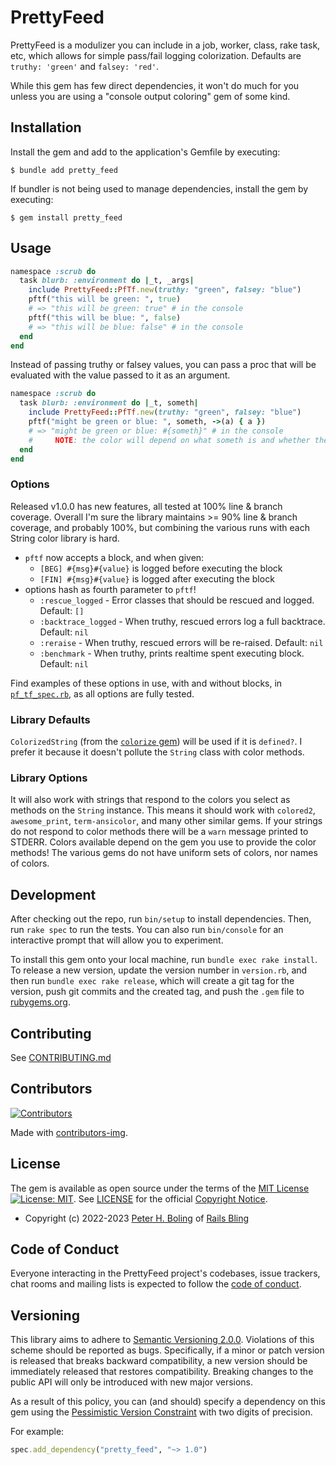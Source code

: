# PrettyFeed

PrettyFeed is a modulizer you can include in a job, worker, class, rake task, etc, which allows for simple pass/fail logging colorization.  Defaults are `truthy: 'green'` and `falsey: 'red'`.

While this gem has few direct dependencies, it won't do much for you unless you are using a "console output coloring" gem of some kind.

## Installation

Install the gem and add to the application's Gemfile by executing:

    $ bundle add pretty_feed

If bundler is not being used to manage dependencies, install the gem by executing:

    $ gem install pretty_feed

## Usage

```ruby
namespace :scrub do
  task blurb: :environment do |_t, _args|
    include PrettyFeed::PfTf.new(truthy: "green", falsey: "blue")
    pftf("this will be green: ", true)
    # => "this will be green: true" # in the console
    pftf("this will be blue: ", false)
    # => "this will be blue: false" # in the console
  end
end
```

Instead of passing truthy or falsey values, you can pass a proc that will be evaluated with the value passed to it as an argument.

```ruby
namespace :scrub do
  task blurb: :environment do |_t, someth|
    include PrettyFeed::PfTf.new(truthy: "green", falsey: "blue")
    pftf("might be green or blue: ", someth, ->(a) { a })
    # => "might be green or blue: #{someth}" # in the console
    #     NOTE: the color will depend on what someth is and whether the proc evaluates as truthy or falsey.
  end
end
```

### Options

Released v1.0.0 has new features, all tested at 100% line & branch coverage.
Overall I'm sure the library maintains >= 90% line & branch coverage, and probably 100%,
but combining the various runs with each String color library is hard.

- `pftf` now accepts a block, and when given:
    - `[BEG] #{msg}#{value}` is logged before executing the block
    - `[FIN] #{msg}#{value}` is logged after executing the block
- options hash as fourth parameter to `pftf`!
    - `:rescue_logged` - Error classes that should be rescued and logged. Default: `[]`
    - `:backtrace_logged` - When truthy, rescued errors log a full backtrace. Default: `nil`
    - `:reraise` - When truthy, rescued errors will be re-raised. Default: `nil`
    - `:benchmark` - When truthy, prints realtime spent executing block. Default: `nil`

Find examples of these options in use, with and without blocks,
in [`pf_tf_spec.rb`](/spec/pretty_feed/pf_tf_spec.rb), as all options are fully tested.

### Library Defaults

`ColorizedString` (from the [`colorize` gem](https://github.com/fazibear/colorize)) will be used if it is `defined?`.  I prefer it because it doesn't pollute the `String` class with color methods.

### Library Options

It will also work with strings that respond to the colors you select as methods on the `String` instance.  This means it should work with `colored2`, `awesome_print`, `term-ansicolor`, and many other similar gems.  If your strings do not respond to color methods there will be a `warn` message printed to STDERR.  Colors available depend on the gem you use to provide the color methods!  The various gems do not have uniform sets of colors, nor names of colors.

## Development

After checking out the repo, run `bin/setup` to install dependencies. Then, run `rake spec` to run the tests. You can also run `bin/console` for an interactive prompt that will allow you to experiment.

To install this gem onto your local machine, run `bundle exec rake install`. To release a new version, update the version number in `version.rb`, and then run `bundle exec rake release`, which will create a git tag for the version, push git commits and the created tag, and push the `.gem` file to [rubygems.org](https://rubygems.org).

## Contributing

See [CONTRIBUTING.md][contributing]

## Contributors

[![Contributors](https://contrib.rocks/image?repo=pboling/pretty_feed)]("https://github.com/pboling/pretty_feed/graphs/contributors")

Made with [contributors-img](https://contrib.rocks).

## License

The gem is available as open source under the terms of
the [MIT License][license] [![License: MIT](https://img.shields.io/badge/License-MIT-green.svg)][license-ref].
See [LICENSE][license] for the official [Copyright Notice][copyright-notice-explainer].

* Copyright (c) 2022-2023 [Peter H. Boling][peterboling] of [Rails Bling][railsbling]

[copyright-notice-explainer]: https://opensource.stackexchange.com/questions/5778/why-do-licenses-such-as-the-mit-license-specify-a-single-year

## Code of Conduct

Everyone interacting in the PrettyFeed project's codebases, issue trackers, chat rooms and mailing lists is expected to follow the [code of conduct](https://github.com/pboling/pretty_feed/blob/main/CODE_OF_CONDUCT.md).

## Versioning

This library aims to adhere to [Semantic Versioning 2.0.0][semver]. Violations of this scheme should be reported as
bugs. Specifically, if a minor or patch version is released that breaks backward compatibility, a new version should be
immediately released that restores compatibility. Breaking changes to the public API will only be introduced with new
major versions.

As a result of this policy, you can (and should) specify a dependency on this gem using
the [Pessimistic Version Constraint][pvc] with two digits of precision.

For example:

```ruby
spec.add_dependency("pretty_feed", "~> 1.0")
```

[copyright-notice-explainer]: https://opensource.stackexchange.com/questions/5778/why-do-licenses-such-as-the-mit-license-specify-a-single-year

[gh_discussions]: https://github.com/pboling/pretty_feed/discussions

[conduct]: https://github.com/pboling/pretty_feed/blob/main/CODE_OF_CONDUCT.md

[contributing]: https://github.com/pboling/pretty_feed/blob/main/CONTRIBUTING.md

[security]: https://github.com/pboling/pretty_feed/blob/main/SECURITY.md

[license]: https://github.com/pboling/pretty_feed/blob/main/LICENSE.txt

[license-ref]: https://opensource.org/licenses/MIT

[semver]: http://semver.org/

[pvc]: http://guides.rubygems.org/patterns/#pessimistic-version-constraint

[railsbling]: http://www.railsbling.com

[peterboling]: http://www.peterboling.com

[aboutme]: https://about.me/peter.boling

[angelme]: https://angel.co/peter-boling

[coderme]:http://coderwall.com/pboling

[followme-img]: https://img.shields.io/twitter/follow/galtzo.svg?style=social&label=Follow

[tweetme]: http://twitter.com/galtzo

[politicme]: https://nationalprogressiveparty.org

[documentation]: https://rubydoc.info/github/pboling/pretty_feed/main

[source]: https://github.com/pboling/pretty_feed/

[actions]: https://github.com/pboling/pretty_feed/actions

[issues]: https://github.com/pboling/pretty_feed/issues

[climate_maintainability]: https://codeclimate.com/github/pboling/pretty_feed/maintainability

[climate_coverage]: https://codeclimate.com/github/pboling/pretty_feed/test_coverage

[codecov_coverage]: https://codecov.io/gh/pboling/pretty_feed

[code_triage]: https://www.codetriage.com/pboling/pretty_feed

[blogpage]: http://www.railsbling.com/tags/pretty_feed/

[rubygems]: https://rubygems.org/gems/pretty_feed

[chat]: https://gitter.im/pboling/pretty_feed?utm_source=badge&utm_medium=badge&utm_campaign=pr-badge&utm_content=badge

[maintenancee_policy]: https://guides.rubyonrails.org/maintenance_policy.html#security-issues

[liberapay_donate]: https://liberapay.com/pboling/donate

[gh_sponsors]: https://github.com/sponsors/pboling
